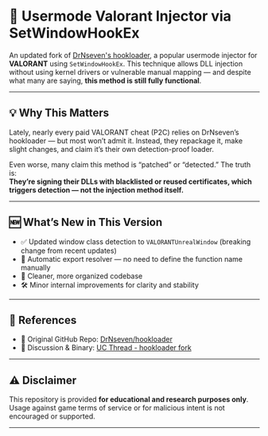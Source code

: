 # 🔗 Usermode Valorant Injector via SetWindowHookEx

An updated fork of [DrNseven's hookloader](https://github.com/DrNseven/hookloader), a popular usermode injector for **VALORANT** using `SetWindowHookEx`. This technique allows DLL injection without using kernel drivers or vulnerable manual mapping — and despite what many are saying, **this method is still fully functional**.

---

## 💡 Why This Matters

Lately, nearly every paid VALORANT cheat (P2C) relies on DrNseven’s hookloader — but most won’t admit it. Instead, they repackage it, make slight changes, and claim it’s their own detection-proof loader.

Even worse, many claim this method is “patched” or “detected.” The truth is:  
**They’re signing their DLLs with blacklisted or reused certificates, which triggers detection — not the injection method itself.**

---

## 🆕 What’s New in This Version

- ✅ Updated window class detection to `VALORANTUnrealWindow` (breaking change from recent updates)  
- 🔧 Automatic export resolver — no need to define the function name manually  
- 🧹 Cleaner, more organized codebase  
- 🛠️ Minor internal improvements for clarity and stability  

---

## 🔗 References

- 📌 Original GitHub Repo: [DrNseven/hookloader](https://github.com/DrNseven/hookloader)  
- 💬 Discussion & Binary: [UC Thread - hookloader fork](https://www.unknowncheats.me/forum/valorant/702198-hookloader-fork.html)

---

## ⚠️ Disclaimer

This repository is provided **for educational and research purposes only**.  
Usage against game terms of service or for malicious intent is not encouraged or supported.

---
